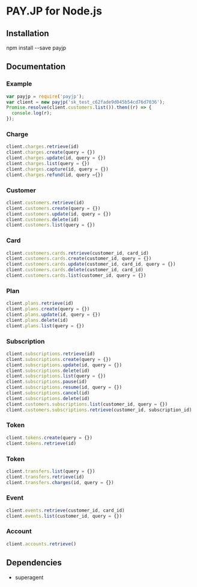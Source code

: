 # PAY.JP for Node.js

## Installation

npm install --save payjp

## Documentation

### Example

```js
var payjp = require('payjp');
var client = new payjp('sk_test_c62fade9d045b54cd76d7036');
Promise.resolve(client.customers.list()).then((r) => {
  console.log(r);
});
```

### Charge

```js
client.charges.retrieve(id)
client.charges.create(query = {})
client.charges.update(id, query = {})
client.charges.list(query = {})
client.charges.capture(id, query = {})
client.charges.refund(id, query ={})
```

### Customer

```js
client.customers.retrieve(id)
client.customers.create(query = {})
client.customers.update(id, query = {})
client.customers.delete(id)
client.customers.list(query = {})
```

### Card

```js
client.customers.cards.retrieve(customer_id, card_id)
client.customers.cards.create(customer_id, query = {})
client.customers.cards.update(customer_id, card_id, query = {})
client.customers.cards.delete(customer_id, card_id)
client.customers.cards.list(customer_id, query = {})
```

### Plan

```js
client.plans.retrieve(id)
client.plans.create(query = {})
client.plans.update(id, query = {})
client.plans.delete(id)
client.plans.list(query = {})
```

### Subscription

```js
client.subscriptions.retrieve(id)
client.subscriptions.create(query = {})
client.subscriptions.update(id, query = {})
client.subscriptions.delete(id)
client.subscriptions.list(query = {})
client.subscriptions.pause(id)
client.subscriptions.resume(id, query = {})
client.subscriptions.cancel(id)
client.subscriptions.delete(id)
client.customers.subscriptions.list(customer_id, query = {})
client.customers.subscriptions.retrieve(customer_id, subscription_id)
```

### Token

```js
client.tokens.create(query = {})
client.tokens.retrieve(id)
```

### Token

```js
client.transfers.list(query = {})
client.transfers.retrieve(id)
client.transfers.charges(id, query = {})
```

### Event

```js
client.events.retrieve(customer_id, card_id)
client.events.list(customer_id, query = {})
```

### Account

```js
client.accounts.retrieve()
```

## Dependencies

- superagent
